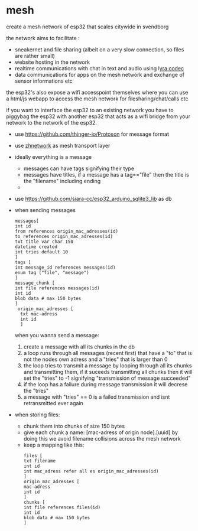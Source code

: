 # mesh


create a mesh network of esp32 that scales citywide in svendborg

the network aims to facilitate :
* sneakernet and file sharing (albeit on a very slow connection, so files are rather small)
* website hosting in the network
* realtime communications with chat in text and audio using l[yra codec](https://github.com/neuvideo/lyra-js)
* data communications for apps on the mesh network and exchange of sensor informations etc


the esp32's also expose a wifi accesspoint themselves where you can use a html/js webapp to access the mesh network for filesharing/chat/calls etc

if you want to interface the esp32 to an existing network you have to piggybag the esp32 with another esp32 that acts as a wifi bridge from your network to the network of the esp32.

* use https://github.com/thinger-io/Protoson for message format

* use [zhnetwork](https://github.com/aZholtikov/zh_network) as mesh transport layer
* ideally everything is a message
  * messages can have tags signifying their type
  * messages have titles, if a message has a tag=="file" then the title is the "filename" including ending
  * 
* use https://github.com/siara-cc/esp32_arduino_sqlite3_lib as db
* when sending messages
  ```
  messages[
  int id
  from references origin_mac_adresses(id)
  to references origin_mac_adresses(id)
  txt title var char 150
  datetime created
  int tries default 10
  ]
  tags [
  int message_id references messages(id)
  enum tag ("file", "message")
  ]
  message_chunk [
  int file references messages(id)
  int id
  blob data # max 150 bytes
  ]
   origin_mac_adresses [
    txt mac-adress
    int id
    ]

  ```
  when you wanna send a message:
  1. create a message with all its chunks in the db
  2. a loop runs through all messages (recent first) that have a "to" that is not the nodes own adress and a "tries" that is larger than 0
  4. the loop tries to transmit a message by looping through all its chunks and transmitting them, if it suceeds transmitting all chunks then it will set the "tries" to -1 signifying "transmission of message succeeded"
  5. if the loop has a failure during message transmission it will decrese the "tries"
  6. a message with "tries" == 0 is a failed transmission and isnt retransmitted ever again
* when storing files:
  * chunk them into chunks of size 150 bytes
  * give each chunk a name: [mac-adress of origin node].[uuid] by doing this we avoid filename collisions across the mesh network
  * keep a mapping like this:
    ```
    files [
    txt filename
    int id
    int mac_adress refer all es origin_mac_adresses(id)
    ]
    origin_mac_adresses [
    mac-adress
    int id
    ]
    chunks [
    int file references files(id)
    int id
    blob data # max 150 bytes
    ]
    ```
    
